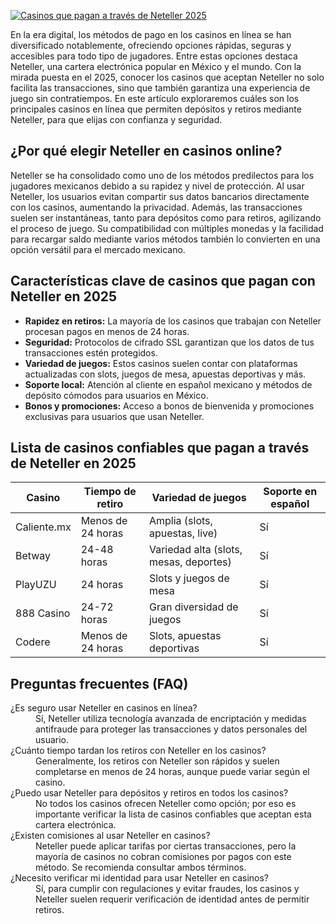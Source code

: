 [![Casinos que pagan a través de Neteller 2025](https://123-caf.pages.dev/gitsignup.png)](https://vrmoo.ru/Bt82HjjY)

<p>En la era digital, los métodos de pago en los casinos en línea se han diversificado notablemente, ofreciendo opciones rápidas, seguras y accesibles para todo tipo de jugadores. Entre estas opciones destaca Neteller, una cartera electrónica popular en México y el mundo. Con la mirada puesta en el 2025, conocer los casinos que aceptan Neteller no solo facilita las transacciones, sino que también garantiza una experiencia de juego sin contratiempos. En este artículo exploraremos cuáles son los principales casinos en línea que permiten depósitos y retiros mediante Neteller, para que elijas con confianza y seguridad.</p>  <h2>¿Por qué elegir Neteller en casinos online?</h2> <p>Neteller se ha consolidado como uno de los métodos predilectos para los jugadores mexicanos debido a su rapidez y nivel de protección. Al usar Neteller, los usuarios evitan compartir sus datos bancarios directamente con los casinos, aumentando la privacidad. Además, las transacciones suelen ser instantáneas, tanto para depósitos como para retiros, agilizando el proceso de juego. Su compatibilidad con múltiples monedas y la facilidad para recargar saldo mediante varios métodos también lo convierten en una opción versátil para el mercado mexicano.</p>  <h2>Características clave de casinos que pagan con Neteller en 2025</h2> <ul>   <li><strong>Rapidez en retiros:</strong> La mayoría de los casinos que trabajan con Neteller procesan pagos en menos de 24 horas.</li>   <li><strong>Seguridad:</strong> Protocolos de cifrado SSL garantizan que los datos de tus transacciones estén protegidos.</li>   <li><strong>Variedad de juegos:</strong> Estos casinos suelen contar con plataformas actualizadas con slots, juegos de mesa, apuestas deportivas y más.</li>   <li><strong>Soporte local:</strong> Atención al cliente en español mexicano y métodos de depósito cómodos para usuarios en México.</li>   <li><strong>Bonos y promociones:</strong> Acceso a bonos de bienvenida y promociones exclusivas para usuarios que usan Neteller.</li> </ul>  <h2>Lista de casinos confiables que pagan a través de Neteller en 2025</h2> <table>   <thead>     <tr>       <th>Casino</th>       <th>Tiempo de retiro</th>       <th>Variedad de juegos</th>       <th>Soporte en español</th>     </tr>   </thead>   <tbody>     <tr>       <td>Caliente.mx</td>       <td>Menos de 24 horas</td>       <td>Amplia (slots, apuestas, live)</td>       <td>Sí</td>     </tr>     <tr>       <td>Betway</td>       <td>24-48 horas</td>       <td>Variedad alta (slots, mesas, deportes)</td>       <td>Sí</td>     </tr>     <tr>       <td>PlayUZU</td>       <td>24 horas</td>       <td>Slots y juegos de mesa</td>       <td>Sí</td>     </tr>     <tr>       <td>888 Casino</td>       <td>24-72 horas</td>       <td>Gran diversidad de juegos</td>       <td>Sí</td>     </tr>     <tr>       <td>Codere</td>       <td>Menos de 24 horas</td>       <td>Slots, apuestas deportivas</td>       <td>Sí</td>     </tr>   </tbody> </table>  <h2>Preguntas frecuentes (FAQ)</h2> <dl>   <dt>¿Es seguro usar Neteller en casinos en línea?</dt>   <dd>Sí, Neteller utiliza tecnología avanzada de encriptación y medidas antifraude para proteger las transacciones y datos personales del usuario.</dd>    <dt>¿Cuánto tiempo tardan los retiros con Neteller en los casinos?</dt>   <dd>Generalmente, los retiros con Neteller son rápidos y suelen completarse en menos de 24 horas, aunque puede variar según el casino.</dd>    <dt>¿Puedo usar Neteller para depósitos y retiros en todos los casinos?</dt>   <dd>No todos los casinos ofrecen Neteller como opción; por eso es importante verificar la lista de casinos confiables que aceptan esta cartera electrónica.</dd>    <dt>¿Existen comisiones al usar Neteller en casinos?</dt>   <dd>Neteller puede aplicar tarifas por ciertas transacciones, pero la mayoría de casinos no cobran comisiones por pagos con este método. Se recomienda consultar ambos términos.</dd>    <dt>¿Necesito verificar mi identidad para usar Neteller en casinos?</dt>   <dd>Sí, para cumplir con regulaciones y evitar fraudes, los casinos y Neteller suelen requerir verificación de identidad antes de permitir retiros.</dd> </dl>